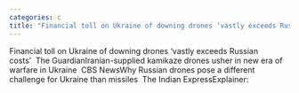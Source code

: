 ```yaml
---
categories: c
title: "Financial toll on Ukraine of downing drones ‘vastly exceeds Russian costs’  The Guardian"
---
```

Financial toll on Ukraine of downing drones ‘vastly exceeds Russian costs’&nbsp;&nbsp;The GuardianIranian-supplied kamikaze drones usher in new era of warfare in Ukraine&nbsp;&nbsp;CBS NewsWhy Russian drones pose a different challenge for Ukraine than missiles&nbsp;&nbsp;The Indian ExpressExplainer: